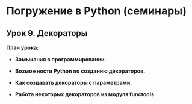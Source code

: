 # Погружение в Python (семинары)
## Урок 9. Декораторы

**План урока:**

- **Замыкания в программировании.**
- **Возможности Python по созданию декораторов.**
- **Как создавать декораторы с параметрами.**

- **Работа некоторых декораторов из модуля functools**